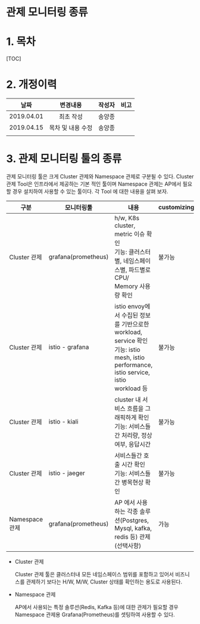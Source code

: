 # 관제 모니터링 종류

# 1. 목차

[TOC]



# 2. 개정이력

|    날짜    |      변경내용      | 작성자 | 비고 |
| :--------: | :----------------: | :----: | :--: |
| 2019.04.01 |     최초 작성      | 송양종 |      |
| 2019.04.15 | 목차 및  내용 수정 | 송양종 |      |
|            |                    |        |      |



# 3. 관제 모니터링 툴의 종류

관제 모니터링 툴은 크게 Cluster 관제와 Namespace 관제로 구분될 수 있다.  Cluster 관제 Tool은 인프라에서 제공하는 기본 적인 툴이며 Namespace 관제는 AP에서 필요할 경우 설치하여 사용할 수 있는 툴이다.  각 Tool 에 대한 내용을 살펴 보자.

| 구분           | 모니터링툴          | 내용                                                         | customizing |
| -------------- | ------------------- | ------------------------------------------------------------ | ----------- |
| Cluster 관제   | grafana(prometheus) | h/w, K8s cluster, metric 이슈 확인 <br/>기능: 클러스터별, 네임스페이스별,   파드별로 CPU/ Memory 사용량 확인 | 불가능      |
| Cluster 관제   | istio - grafana     | istio   envoy에서 수집된 정보를 기반으로한   workload, service 확인 <br/>기능: istio mesh, istio performance, istio   service, istio workload 등 | 불가능      |
| Cluster 관제   | istio - kiali       | cluster   내 서비스 흐름을 그래픽하게 확인 <br/>기능: 서비스들간 처리량, 정상여부, 응답시간 | 불가능      |
| Cluster 관제   | istio - jaeger      | 서비스들간 호출 시간 확인 <br/>기능: 서비스들간 병목현상 확인 | 불가능      |
| Namespace 관제 | grafana(prometheus) | AP 에서 사용하는 각종 솔루션(Postgres, Mysql, kafka, redis 등) 관제(선택사항) | 가능        |



- Cluster 관제

  Cluster 관제 툴은 클러스터내 모든 네임스페이스 범위를 포함하고 있어서 비즈니스를 관제하기 보다는 H/W, M/W, Cluster 상태를 확인하는 용도로 사용된다. 

- Namespace 관제

  AP에서 사용되는 특정 솔루션(Redis, Kafka 등)에 대한 관제가 필요할 경우 Namespace 관제용 Grafana(Prometheus)를 셋팅하여 사용할 수 있다. 

 